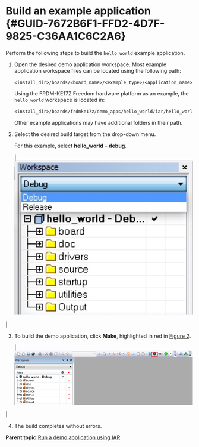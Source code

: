 # Build an example application {#GUID-7672B6F1-FFD2-4D7F-9825-C36AA1C6C2A6}

Perform the following steps to build the `hello_world` example application.

1.  Open the desired demo application workspace. Most example application workspace files can be located using the following path:

    ```
    <install_dir>/boards/<board_name>/<example_type>/<application_name>/iar
    ```

    Using the FRDM-KE17Z Freedom hardware platform as an example, the `hello_world` workspace is located in:

    ```
    <install_dir>/boards/frdmke17z/demo_apps/hello_world/iar/hello_world.eww
    ```

    Other example applications may have additional folders in their path.

2.  Select the desired build target from the drop-down menu.

    For this example, select **hello\_world** – **debug**.

    |![](../images/iar_demo_build_target_selection.png "Demo build target selection")

|

3.  To build the demo application, click **Make**, highlighted in red in [Figure 2](build_an_example_application_001.md#FIG_BUILDINGDEMOAPP).

    |![](../images/build_the_demo_application_20.png "Build the demo application")

|

4.  The build completes without errors.

**Parent topic:**[Run a demo application using IAR](../topics/run_a_demo_application_using_iar.md)

